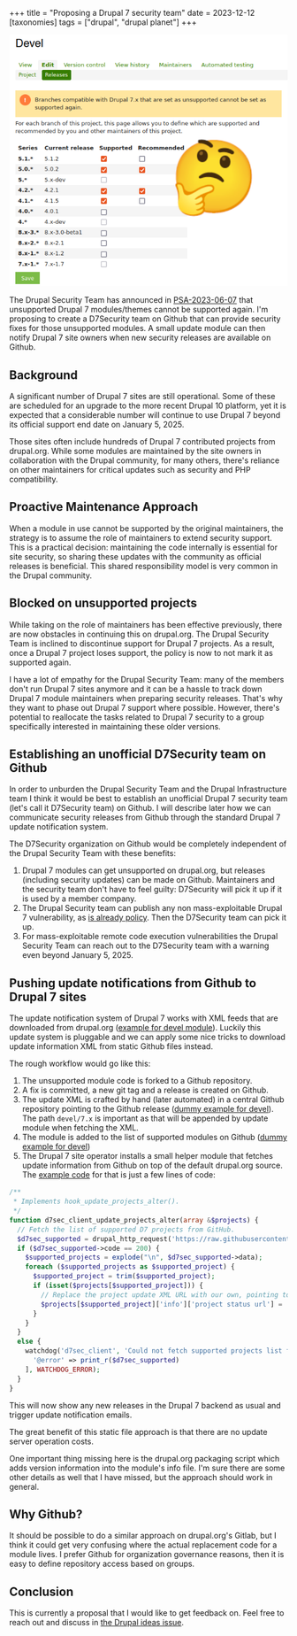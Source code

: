 +++
title = "Proposing a Drupal 7 security team"
date = 2023-12-12
[taxonomies]
tags = ["drupal", "drupal planet"]
+++

![Screenshot of a drupal.org release settings page. Contains a warning box with the text "Branches compatible with Drupal 7.x that are set as unsupported cannot be set as supported again.". A big thinking emoji is inserted on the screenshot.](unsupported-hm.png)

The Drupal Security Team has announced in [PSA-2023-06-07](https://www.drupal.org/psa-2023-06-07) that unsupported Drupal 7 modules/themes cannot be supported again. I'm proposing to create a D7Security team on Github that can provide security fixes for those unsupported modules. A small update module can then notify Drupal 7 site owners when new security releases are available on Github.

<!-- more -->

## Background

A significant number of Drupal 7 sites are still operational. Some of these are scheduled for an upgrade to the more recent Drupal 10 platform, yet it is expected that a considerable number will continue to use Drupal 7 beyond its official support end date on January 5, 2025.

Those sites often include hundreds of Drupal 7 contributed projects from drupal.org. While some modules are maintained by the site owners in collaboration with the Drupal community, for many others, there's reliance on other maintainers for critical updates such as security and PHP compatibility.

## Proactive Maintenance Approach

When a module in use cannot be supported by the original maintainers, the strategy is to assume the role of maintainers to extend security support. This is a practical decision: maintaining the code internally is essential for site security, so sharing these updates with the community as official releases is beneficial. This shared responsibility model is very common in the Drupal community.

## Blocked on unsupported projects

While taking on the role of maintainers has been effective previously, there are now obstacles in continuing this on drupal.org. The Drupal Security Team is inclined to discontinue support for Drupal 7 projects. As a result, once a Drupal 7 project loses support, the policy is now to not mark it as supported again.

I have a lot of empathy for the Drupal Security Team: many of the members don't run Drupal 7 sites anymore and it can be a hassle to track down Drupal 7 module maintainers when preparing security releases. That's why they want to phase out Drupal 7 support where possible. However, there's potential to reallocate the tasks related to Drupal 7 security to a group specifically interested in maintaining these older versions.

## Establishing an unofficial D7Security team on Github

In order to unburden the Drupal Security Team and the Drupal Infrastructure team I think it would be best to establish an unofficial Drupal 7 security team (let's call it D7Security team) on Github. I will describe later how we can communicate security releases from Github through the standard Drupal 7 update notification system.

The D7Security organization on Github would be completely independent of the Drupal Security Team with these benefits:

1. Drupal 7 modules can get unsupported on drupal.org, but releases (including security updates) can be made on Github. Maintainers and the security team don't have to feel guilty: D7Security will pick it up if it is used by a member company.
2. The Drupal Security team can publish any non mass-exploitable Drupal 7 vulnerability, as [is already policy](https://www.drupal.org/psa-2023-06-07). Then the D7Security team can pick it up.
3. For mass-exploitable remote code execution vulnerabilities the Drupal Security Team can reach out to the D7Security team with a warning even beyond January 5, 2025.

## Pushing update notifications from Github to Drupal 7 sites

The update notification system of Drupal 7 works with XML feeds that are downloaded from drupal.org ([example for devel module](https://updates.drupal.org/release-history/devel/7.x)). Luckily this update system is pluggable and we can apply some nice tricks to download update information XML from static Github files instead.

The rough workflow would go like this:

1. The unsupported module code is forked to a Github repository.
2. A fix is committed, a new git tag and a release is created on Github.
3. The update XML is crafted by hand (later automated) in a central Github repository pointing to the Github release ([dummy example for devel](https://github.com/klausi/d7sec_update/blob/main/devel/7.x)). The path `devel/7.x` is important as that will be appended by update module when fetching the XML.
4. The module is added to the list of supported modules on Github ([dummy example for devel](https://github.com/klausi/d7sec_update/blob/main/supported_projects.txt))
5. The Drupal 7 site operator installs a small helper module that fetches update information from Github on top of the default drupal.org source. The [example code](https://github.com/klausi/d7sec_client) for that is just a few lines of code:

```php
/**
 * Implements hook_update_projects_alter().
 */
function d7sec_client_update_projects_alter(array &$projects) {
  // Fetch the list of supported D7 projects from GitHub.
  $d7sec_supported = drupal_http_request('https://raw.githubusercontent.com/klausi/d7sec_update/main/supported_projects.txt');
  if ($d7sec_supported->code == 200) {
    $supported_projects = explode("\n", $d7sec_supported->data);
    foreach ($supported_projects as $supported_project) {
      $supported_project = trim($supported_project);
      if (isset($projects[$supported_project])) {
        // Replace the project update XML URL with our own, pointing to Github.
        $projects[$supported_project]['info']['project status url'] = 'https://raw.githubusercontent.com/klausi/d7sec_update/main';
      }
    }
  }
  else {
    watchdog('d7sec_client', 'Could not fetch supported projects list from GitHub: <pre>@error</pre>', [
      '@error' => print_r($d7sec_supported)
    ], WATCHDOG_ERROR);
  }
}
```

This will now show any new releases in the Drupal 7 backend as usual and trigger update notification emails.

The great benefit of this static file approach is that there are no update server operation costs.

One important thing missing here is the drupal.org packaging script which adds version information into the module's info file. I'm sure there are some other details as well that I have missed, but the approach should work in general.

## Why Github?

It should be possible to do a similar approach on drupal.org's Gitlab, but I think it could get very confusing where the actual replacement code for a module lives. I prefer Github for organization governance reasons, then it is easy to define repository access based on groups.

## Conclusion

This is currently a proposal that I would like to get feedback on. Feel free to reach out and discuss in [the Drupal ideas issue](https://www.drupal.org/project/ideas/issues/3408125).
